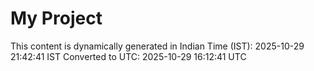 # My Project

This content is dynamically generated in Indian Time (IST): 2025-10-29 21:42:41 IST
Converted to UTC: 2025-10-29 16:12:41 UTC
